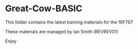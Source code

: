 # Great-Cow-BASIC

This folder contains the latest training materials for the 16F767

These materials are managed by Ian Smith (REVREV01)

Enjoy
